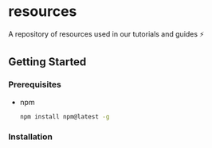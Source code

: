# resources
A repository of resources used in our tutorials and guides ⚡️


<!-- INTRODUCTION -->




<!-- GETTING STARTED -->
## Getting Started




### Prerequisites

* npm
  ```sh
  npm install npm@latest -g
  ```

### Installation


<!-- USING EXAMPLE -->







<!-- MARKDOWN LINKS & IMAGES -->

